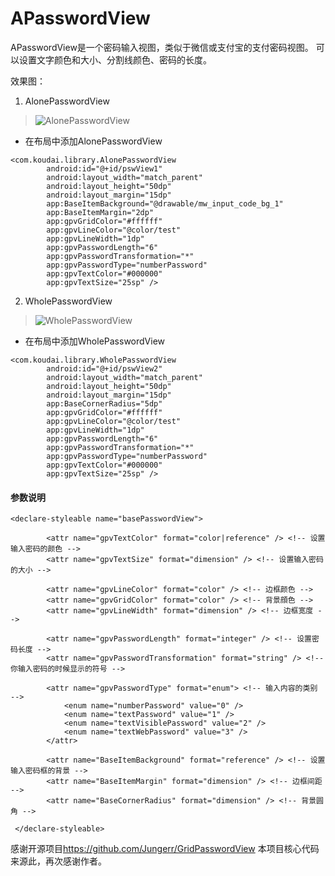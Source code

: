 # APasswordView
APasswordView是一个密码输入视图，类似于微信或支付宝的支付密码视图。
可以设置文字颜色和大小、分割线颜色、密码的长度。

效果图：
1. AlonePasswordView

> ![AlonePasswordView](http://ovsv7o62g.bkt.clouddn.com/098CEA0770BA23322CE7E64455B60177.png)

* 在布局中添加AlonePasswordView
```
<com.koudai.library.AlonePasswordView
        android:id="@+id/pswView1"
        android:layout_width="match_parent"
        android:layout_height="50dp"
        android:layout_margin="15dp"
        app:BaseItemBackground="@drawable/mw_input_code_bg_1"
        app:BaseItemMargin="2dp"
        app:gpvGridColor="#ffffff"
        app:gpvLineColor="@color/test"
        app:gpvLineWidth="1dp"
        app:gpvPasswordLength="6"
        app:gpvPasswordTransformation="*"
        app:gpvPasswordType="numberPassword"
        app:gpvTextColor="#000000"
        app:gpvTextSize="25sp" />
```        
2. WholePasswordView
> ![WholePasswordView](http://ovsv7o62g.bkt.clouddn.com/4FEADB1D76A9D18ADB27E44CB23F7E92.png)
* 在布局中添加WholePasswordView
```
<com.koudai.library.WholePasswordView
        android:id="@+id/pswView2"
        android:layout_width="match_parent"
        android:layout_height="50dp"
        android:layout_margin="15dp"
        app:BaseCornerRadius="5dp"
        app:gpvGridColor="#ffffff"
        app:gpvLineColor="@color/test"
        app:gpvLineWidth="1dp"
        app:gpvPasswordLength="6"
        app:gpvPasswordTransformation="*"
        app:gpvPasswordType="numberPassword"
        app:gpvTextColor="#000000"
        app:gpvTextSize="25sp" />
```
#### 参数说明
```
<declare-styleable name="basePasswordView">

        <attr name="gpvTextColor" format="color|reference" /> <!-- 设置输入密码的颜色 -->
        <attr name="gpvTextSize" format="dimension" /> <!-- 设置输入密码的大小 -->

        <attr name="gpvLineColor" format="color" /> <!-- 边框颜色 -->
        <attr name="gpvGridColor" format="color" /> <!-- 背景顔色 -->
        <attr name="gpvLineWidth" format="dimension" /> <!-- 边框宽度 -->

        <attr name="gpvPasswordLength" format="integer" /> <!-- 设置密码长度 -->
        <attr name="gpvPasswordTransformation" format="string" /> <!-- 你输入密码的时候显示的符号 -->

        <attr name="gpvPasswordType" format="enum"> <!-- 输入内容的类别 -->
            <enum name="numberPassword" value="0" />
            <enum name="textPassword" value="1" />
            <enum name="textVisiblePassword" value="2" />
            <enum name="textWebPassword" value="3" />
        </attr>

        <attr name="BaseItemBackground" format="reference" /> <!-- 设置输入密码框的背景 -->
        <attr name="BaseItemMargin" format="dimension" /> <!-- 边框间距 -->
        <attr name="BaseCornerRadius" format="dimension" /> <!-- 背景圆角 -->

 </declare-styleable>
 ```           

感谢开源项目<https://github.com/Jungerr/GridPasswordView> 本项目核心代码来源此，再次感谢作者。